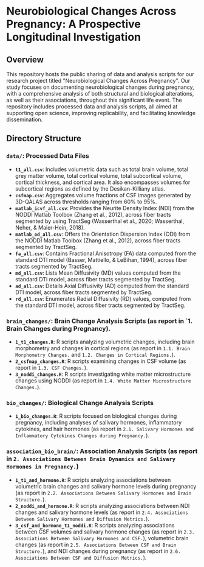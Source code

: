 # Neurobiological Changes Across Pregnancy: A Prospective Longitudinal Investigation

## Overview
This repository hosts the public sharing of data and analysis scripts for our research project titled "Neurobiological Changes Across Pregnancy". Our study focuses on documenting neurobiological changes during pregnancy, with a comprehensive analysis of both structural and biological alterations, as well as their associations, throughout this significant life event. The repository includes processed data and analysis scripts, all aimed at supporting open science, improving replicability, and facilitating knowledge dissemination.

## Directory Structure

### `data/`: Processed Data Files

- **`t1_all.csv`**: Includes volumetric data such as total brain volume, total grey matter volume, total cortical volume, total subcortical volume, cortical thickness, and cortical area. It also encompasses volumes for subcortical regions as defined by the Desikan-Killiany atlas.
- **`csfmap.csv`**: Aggregates volume fractions of CSF images generated by 3D-QALAS across thresholds ranging from 60% to 95%.
- **`matlab_icvf_all.csv`**: Provides the Neurite Density Index (NDI) from the NODDI Matlab Toolbox (Zhang et al., 2012), across fiber tracts segmented by using TractSeg (Wasserthal et al., 2020; Wasserthal, Neher, & Maier-Hein, 2018).
- **`matlab_od_all.csv`**: Offers the Orientation Dispersion Index (ODI) from the NODDI Matlab Toolbox (Zhang et al., 2012), across fiber tracts segmented by TractSeg.
- **`fa_all.csv`**: Contains Fractional Anisotropy (FA) data computed from the standard DTI model (Basser, Mattiello, & LeBihan, 1994), across fiber tracts segmented by TractSeg.
- **`md_all.csv`**: Lists Mean Diffusivity (MD) values computed from the standard DTI model, across fiber tracts segmented by TractSeg.
- **`ad_all.csv`**: Details Axial Diffusivity (AD) computed from the standard DTI model, across fiber tracts segmented by TractSeg.
- **`rd_all.csv`**: Enumerates Radial Diffusivity (RD) values, computed from the standard DTI model, across fiber tracts segmented by TractSeg.

### `brain_changes/`: Brain Change Analysis Scripts (as report in `1. Brain Changes during Pregnancy).

- **`1_t1_changes.R`**: R scripts analyzing volumetric changes, including brain morphometry and changes in cortical regions (as report in `1.1. Brain Morphometry Changes.` and `1.2. Changes in Cortical Regions.`).
- **`2_csfmap_changes.R`**: R scripts examining changes in CSF volume (as report in `1.3. CSF Changes.`).
- **`3_noddi_changes.R`**: R scripts investigating white matter microstructure changes using NODDI (as report in `1.4. White Matter Microstructure Changes.`).

### `bio_changes/`: Biological Change Analysis Scripts

- **`1_bio_changes.R`**: R scripts focused on biological changes during pregnancy, including analyses of salivary hormones, inflammatory cytokines, and hair hormones (as report in `2.1. Salivary Hormones and Inflammatory Cytokines Changes during Pregnancy.`).

### `association_bio_brain/`: Association Analysis Scripts (as report in `2. Associations Between Brain Dynamics and Salivary Hormones in Pregnancy.`)

- **`1_t1_and_hormone.R`**: R scripts analyzing associations between volumetric brain changes and salivary hormone levels during pregnancy (as report in `2.2. Associations Between Salivary Hormones and Brain Structure.`).
- **`2_noddi_and_hormone.R`**: R scripts analyzing associations between NDI changes and salivary hormone levels (as report in `2.4. Associations Between Salivary Hormones and Diffusion Metrics.`).
- **`3_csf_and_hormone_t1_noddi.R`**: R scripts analyzing associations between CSF volumes and salivary hormone changes (as report in `2.3. Associations Between Salivary Hormones and CSF.`), volumetric brain changes (as report in `2.5. Associations Between CSF and Brain Structure.`), and NDI changes during pregnancy (as report in `2.6. Associations Between CSF and Diffusion Metrics.`).
